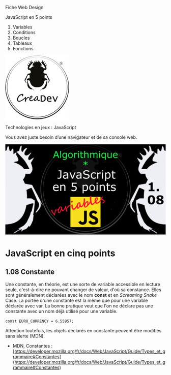 Fiche Web Design

JavaScript en 5 points
1.  Variables
2.  Conditions
3.  Boucles
4.  Tableaux
5.  Fonctions

[![CreaDev](../images/logo-creadev-210207-R-200.png)](http://www.creadev.ninja/)

Technologies en jeux : JavaScript

Vous avez juste besoin d’une navigateur et de sa console web.

[![Le modulo en JavaScript](../images/JS-en-5-pts-01-08-constante.png)](https://www.youtube.com/watch?v=DdAypM6N_24)

# JavaScript en cinq points
## 1.08 Constante

Une constante, en théorie, est une sorte de variable accessible en lecture seule, c'est-à-dire ne pouvant changer de valeur, d'où sa constance. Elles sont généralement déclarées avec le nom **const** et en *Screaming Snake* 
Case. La portée d'une constante est la même que pour une variable déclarée avec var. La bonne pratique veut que l'on ne déclare pas une constante avec un nom déjà utilisé pour une variable. 

    const EURO_CURRENCY = 6.55957;

Attention toutefois, les objets déclarés en constante peuvent être modifiés sans alerte (MDN). 

*   MDN, Constantes : [https://developer.mozilla.org/fr/docs/Web/JavaScript/Guide/Types_et_grammaire#Constantes](https://developer.mozilla.org/fr/docs/Web/JavaScript/Guide/Types_et_grammaire#Constantes)
